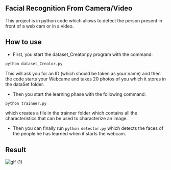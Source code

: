 ## Facial Recognition From Camera/Video
 This project is in python code which allows to detect the person present in front of a web cam or in a video.

## How to  use

- First, you start the dataset_Creator.py program with the command:
``` bash
python dataset_Creator.py
```
This will ask you for an ID (which should be taken as your name) and then the code starts your Webcame and takes 20 photos of you which it stores in the dataSet folder.
 
 - Then you start the learning phase with the following command:
``` bash
python trainner.py
```
which creates a file in the trainner folder which contains all the characteristics that can be used to characterize an image.

- Then you can finally run ```python detector.py```
which detects the faces of the people he has learned when it starts the webcam.

## Result 


![gif (1)](https://user-images.githubusercontent.com/72650161/99147974-4e3c1b80-2685-11eb-97a1-b2a8ad0c6cad.gif)

